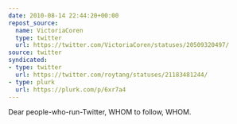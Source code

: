 ```yaml
---
date: 2010-08-14 22:44:20+00:00
repost_source:
  name: VictoriaCoren
  type: twitter
  url: https://twitter.com/VictoriaCoren/statuses/20509320497/
source: twitter
syndicated:
- type: twitter
  url: https://twitter.com/roytang/statuses/21183481244/
- type: plurk
  url: https://plurk.com/p/6xr7a4
---
```


Dear people-who-run-Twitter, WHOM to follow, WHOM.